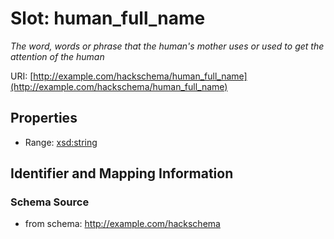 # Slot: human_full_name
_The word, words or phrase that the human's mother uses or used to get the attention of the human_


URI: [http://example.com/hackschema/human_full_name](http://example.com/hackschema/human_full_name)



<!-- no inheritance hierarchy -->


## Properties

 * Range: [xsd:string](xsd:string)



## Identifier and Mapping Information







### Schema Source


* from schema: http://example.com/hackschema



